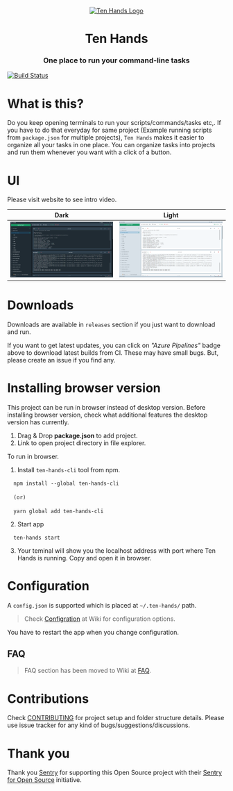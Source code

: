<p align="center">
    <a href="https://github.com/saisandeepvaddi/ten-hands">
      <img alt="Ten Hands Logo" src="./docs/src/images/logo.png" width="60" />
    </a>
  <h1 align="center">
    Ten Hands
  </h1>
</p>

<h3 align="center">
  One place to run your command-line tasks
</h3>

[![Build Status](https://dev.azure.com/saisandeepvaddi/Ten%20Hands/_apis/build/status/All%20OS?branchName=releases)](https://dev.azure.com/saisandeepvaddi/Ten%20Hands/_build/latest?definitionId=4&branchName=releases)

# What is this?

Do you keep opening terminals to run your scripts/commands/tasks etc,. If you have to do that everyday for same project (Example running scripts from `package.json` for multiple projects), `Ten Hands` makes it easier to organize all your tasks in one place.
You can organize tasks into projects and run them whenever you want with a click of a button.

# UI

Please visit website to see intro video.

|                    Dark                    |                    Light                    |
| :----------------------------------------: | :-----------------------------------------: |
| <img src="/docs/src/images/demo_dark.jpg"> | <img src="/docs/src/images/demo_light.jpg"> |

# Downloads

Downloads are available in `releases` section if you just want to download and run.

If you want to get latest updates, you can click on _"Azure Pipelines"_ badge above to download latest builds from CI. These may have small bugs. But, please create an issue if you find any.

# Installing browser version

This project can be run in browser instead of desktop version. Before installing browser version, check what additional features the desktop version has currently.

1. Drag & Drop **package.json** to add project.
2. Link to open project directory in file explorer.

To run in browser.

1. Install `ten-hands-cli` tool from npm.

```
  npm install --global ten-hands-cli

  (or)

  yarn global add ten-hands-cli
```

2. Start app

```
  ten-hands start
```

3. Your teminal will show you the localhost address with port where Ten Hands is running. Copy and open it in browser.

# Configuration

A `config.json` is supported which is placed at `~/.ten-hands/` path.

> Check [Configration](https://github.com/saisandeepvaddi/ten-hands/wiki/Configuration) at Wiki for configuration options.

You have to restart the app when you change configuration.

## FAQ

> FAQ section has been moved to Wiki at [FAQ](https://github.com/saisandeepvaddi/ten-hands/wiki/FAQ).

# Contributions

Check [CONTRIBUTING](/CONTRIBUTING.md) for project setup and folder structure details. Please use issue tracker for any kind of bugs/suggestions/discussions.

# Thank you

Thank you [Sentry](https://sentry.io) for supporting this Open Source project with their [Sentry for Open Source](https://sentry.io/for/open-source/) initiative.
